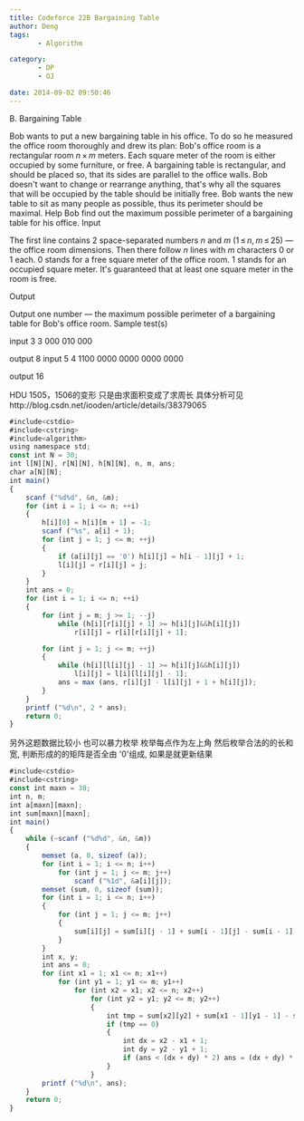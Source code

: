 ```yaml
---
title: Codeforce 22B Bargaining Table
author: Deng
tags: 
       - Algorithm

category: 
       - DP
       - OJ

date: 2014-09-02 09:50:46
---
```

B. Bargaining Table

Bob wants to put a new bargaining table in his office. To do so he measured the office room thoroughly and drew its plan: Bob's office room is a rectangular room *n* × *m* meters. Each square meter of the room is either occupied by some furniture, or free. A bargaining table is rectangular, and should be placed so, that its sides are parallel to the office walls. Bob doesn't want to change or rearrange anything, that's why all the squares that will be occupied by the table should be initially free. Bob wants the new table to sit as many people as possible, thus its perimeter should be maximal. Help Bob find out the maximum possible perimeter of a bargaining table for his office.
Input

The first line contains 2 space-separated numbers *n* and *m* (1 ≤ *n*, *m* ≤ 25) — the office room dimensions. Then there follow *n* lines with *m* characters 0 or 1 each. 0 stands for a free square meter of the office room. 1 stands for an occupied square meter. It's guaranteed that at least one square meter in the room is free.

Output

Output one number — the maximum possible perimeter of a bargaining table for Bob's office room.
Sample test(s)

input 3 3 000 010 000

output 8
input 5 4 1100 0000 0000 0000 0000

output 16

HDU 1505，1506的变形 只是由求面积变成了求周长 具体分析可见http://blog.csdn.net/iooden/article/details/38379065

```js 
#include<cstdio>
#include<cstring>
#include<algorithm>
using namespace std;
const int N = 30;
int l[N][N], r[N][N], h[N][N], n, m, ans;
char a[N][N];
int main()
{
    scanf ("%d%d", &n, &m);
    for (int i = 1; i <= n; ++i)
    {
        h[i][0] = h[i][m + 1] = -1;
        scanf ("%s", a[i] + 1);
        for (int j = 1; j <= m; ++j)
        {
            if (a[i][j] == '0') h[i][j] = h[i - 1][j] + 1;
            l[i][j] = r[i][j] = j;
        }
    }
    int ans = 0;
    for (int i = 1; i <= n; ++i)
    {
        for (int j = m; j >= 1; --j)
            while (h[i][r[i][j] + 1] >= h[i][j]&&h[i][j])
                r[i][j] = r[i][r[i][j] + 1];

        for (int j = 1; j <= m; ++j)
        {
            while (h[i][l[i][j] - 1] >= h[i][j]&&h[i][j])
                l[i][j] = l[i][l[i][j] - 1];
            ans = max (ans, r[i][j] - l[i][j] + 1 + h[i][j]);
        }
    }
    printf ("%d\n", 2 * ans);
    return 0;
}
```
另外这题数据比较小 也可以暴力枚举 枚举每点作为左上角 然后枚举合法的的长和宽, 判断形成的的矩阵是否全由 '0'组成, 如果是就更新结果

```js 
#include<cstdio>
#include<cstring>
const int maxn = 30;
int n, m;
int a[maxn][maxn];
int sum[maxn][maxn];
int main()
{
    while (~scanf ("%d%d", &n, &m))
    {
        memset (a, 0, sizeof (a));
        for (int i = 1; i <= n; i++)
            for (int j = 1; j <= m; j++)
                scanf ("%1d", &a[i][j]);
        memset (sum, 0, sizeof (sum));
        for (int i = 1; i <= n; i++)
        {
            for (int j = 1; j <= m; j++)
            {
                sum[i][j] = sum[i][j - 1] + sum[i - 1][j] - sum[i - 1][j - 1] + a[i][j];
            }
        }
        int x, y;
        int ans = 0;
        for (int x1 = 1; x1 <= n; x1++)
            for (int y1 = 1; y1 <= m; y1++)
                for (int x2 = x1; x2 <= n; x2++)
                    for (int y2 = y1; y2 <= m; y2++)
                    {
                        int tmp = sum[x2][y2] + sum[x1 - 1][y1 - 1] - sum[x1 - 1][y2] - sum[x2][y1 - 1];
                        if (tmp == 0)
                        {
                            int dx = x2 - x1 + 1;
                            int dy = y2 - y1 + 1;
                            if (ans < (dx + dy) * 2) ans = (dx + dy) * 2;
                        }
                    }
        printf ("%d\n", ans);
    }
    return 0;
}
```